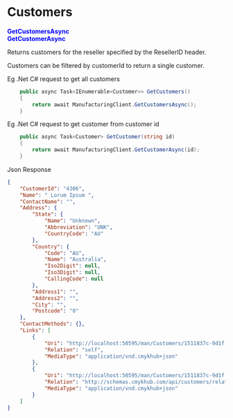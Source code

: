 # Customers

<span style="color: blue">**GetCustomersAsync**</span>
<br/>
<span style="color: blue">**GetCustomerAsync**</span>

Returns customers for the reseller specified by the ResellerID header.

Customers can be filtered by customerId to return a single customer.

Eg .Net C# request to get all customers
```csharp
	public async Task<IEnumerable<Customer>> GetCustomers()
	{
		return await ManufacturingClient.GetCustomersAsync();
	}
```
Eg .Net C# request to get customer from customer id
```csharp
	public async Task<Customer> GetCustomer(string id)
	{
		return await ManufacturingClient.GetCustomerAsync(id);
	}
```

Json Response
```json
{
    "CustomerId": "4306",
    "Name": " Lorum Ipsum ",
    "ContactName": "",
    "Address": {
        "State": {
            "Name": "Unknown",
            "Abbreviation": "UNK",
            "CountryCode": "AU"
        },
        "Country": {
            "Code": "AU",
            "Name": "Australia",
            "Iso2Digit": null,
            "Iso3Digit": null,
            "CallingCode": null
        },
        "Address1": "",
        "Address2": "",
        "City": "",
        "Postcode": "0"
    },
    "ContactMethods": {},
    "Links": [
        {
            "Uri": "http://localhost:50595/man/Customers/1511837c-9d1f-406e-a9a3-e18f0c64de0a",
            "Relation": "self",
            "MediaType": "application/vnd.cmykhub+json"
        },
        {
            "Uri": "http://localhost:50595/man/Customers/1511837c-9d1f-406e-a9a3-e18f0c64de0a/DeliveryAddresses",
            "Relation": "http://schemas.cmykhub.com/api/customers/relations/delivery",
            "MediaType": "application/vnd.cmykhub+json"
        }
    ]
}
```
